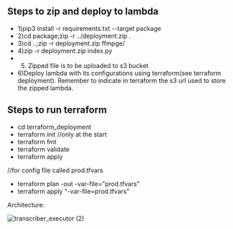 ## Steps to zip and deploy to lambda

- 1)pip3 install -r requirements.txt --target package
- 2)cd package;zip -r ../deployment.zip .
- 3)cd ..;zip -r deployment.zip ffmpge/
- 4)zip -r deployment.zip index.py
- 5) Zipped file is to be uploaded to s3 bucket
- 6)Deploy lambda with its configurations using terraform(see terraform deployment). Remember to indicate in terraform the s3 url used to store the zipped lambda. 


## Steps to run terraform
- cd terraform_deployment
- terraform init   //only at the start
- terraform fmt
- terraform validate
- terraform apply

//for config file called prod.tfvars
- terraform plan -out -var-file="prod.tfvars"
- terraform apply "-var-file=prod.tfvars"


Architecture:

![transcriber_executor (2)](https://github.com/rockershead/transcriber_service/assets/35405146/81e886db-1557-4120-8a57-978619dc4988)



